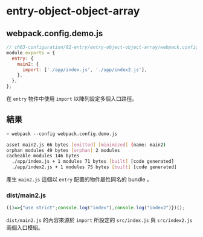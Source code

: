 # entry-object-object-array

## webpack.config.demo.js

```js
// ch03-configuration/02-entry/entry-object-object-array/webpack.config.demo.js
module.exports = {
  entry: {
    main2: {
      import: ['./app/index.js', './app/index2.js'],
    },
  },
};
```

在 `entry` 物件中使用 `import` 以陣列設定多個入口路徑。

## 結果

```bash
> webpack --config webpack.config.demo.js

asset main2.js 66 bytes [emitted] [minimized] (name: main2)
orphan modules 49 bytes [orphan] 2 modules
cacheable modules 146 bytes
  ./app/index.js + 1 modules 71 bytes [built] [code generated]
  ./app/index2.js + 1 modules 75 bytes [built] [code generated]
```

產生 `main2.js` 這個以 `entry` 配置的物件屬性同名的 bundle 。

### dist/main2.js

<!-- prettier-ignore -->
```js
(()=>{"use strict";console.log("index"),console.log("index2")})();
```

`dist/main2.js` 的內容來源於 `import` 所設定的 `src/index.js` 與 `src/index2.js` 兩個入口模組。
